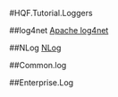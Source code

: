 #HQF.Tutorial.Loggers

##log4net
[Apache log4net](https://logging.apache.org/log4net/release/manual/configuration.html)   

##NLog
[NLog](http://nlog-project.org/) 

##Common.log

##Enterprise.Log
